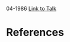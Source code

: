 

04-1986
[Link to Talk](https://www.churchofjesuschrist.org/study/general-conference/1986/04/saturday-morning-session?lang=eng)



# References
